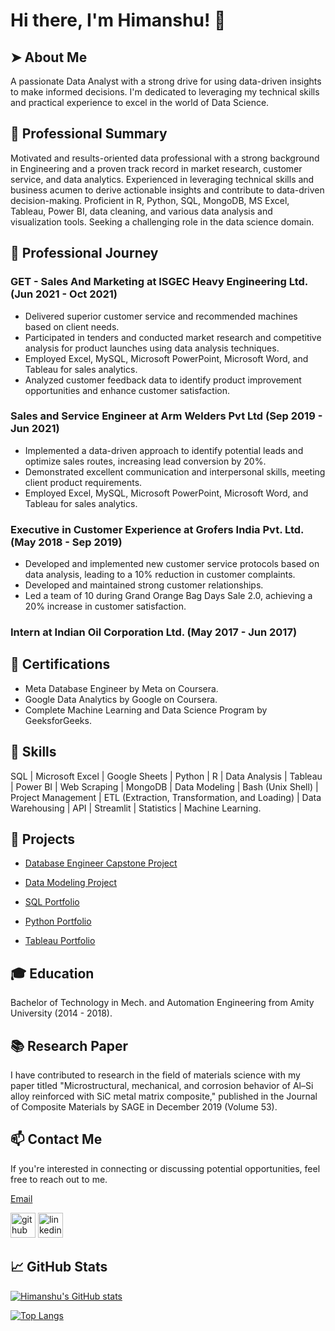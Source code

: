 # Hi there, I'm Himanshu! 🙏

## ➤ About Me

A passionate Data Analyst with a strong drive for using data-driven insights to make informed decisions. I'm dedicated to leveraging my technical skills and practical experience to excel in the world of Data Science.

## 🌟 Professional Summary

Motivated and results-oriented data professional with a strong background in Engineering and a proven track record in market research, customer service, and data analytics. Experienced in leveraging technical skills and business acumen to derive actionable insights and contribute to data-driven decision-making. Proficient in R, Python, SQL, MongoDB, MS Excel, Tableau, Power BI, data cleaning, and various data analysis and visualization tools. Seeking a challenging role in the data science domain.

## 💼 Professional Journey

### GET - Sales And Marketing at ISGEC Heavy Engineering Ltd. (Jun 2021 - Oct 2021)

- Delivered superior customer service and recommended machines based on client needs.
- Participated in tenders and conducted market research and competitive analysis for product launches using data analysis techniques.
- Employed Excel, MySQL, Microsoft PowerPoint, Microsoft Word, and Tableau for sales analytics.
- Analyzed customer feedback data to identify product improvement opportunities and enhance customer satisfaction. 

### Sales and Service Engineer at Arm Welders Pvt Ltd (Sep 2019 - Jun 2021)

- Implemented a data-driven approach to identify potential leads and optimize sales routes, increasing lead conversion by 20%.
- Demonstrated excellent communication and interpersonal skills, meeting client product requirements.
- Employed Excel, MySQL, Microsoft PowerPoint, Microsoft Word, and Tableau for sales analytics.

### Executive in Customer Experience at Grofers India Pvt. Ltd. (May 2018 - Sep 2019)

- Developed and implemented new customer service protocols based on data analysis, leading to a 10% reduction in customer complaints.
- Developed and maintained strong customer relationships.
- Led a team of 10 during Grand Orange Bag Days Sale 2.0, achieving a 20% increase in customer satisfaction.

### Intern at Indian Oil Corporation Ltd. (May 2017 - Jun 2017)

## 📜 Certifications

- Meta Database Engineer by Meta on Coursera.
- Google Data Analytics by Google on Coursera.
- Complete Machine Learning and Data Science Program by GeeksforGeeks.

## 🚀 Skills

SQL | Microsoft Excel | Google Sheets | Python | R | Data Analysis | Tableau | Power BI | Web Scraping | MongoDB | Data Modeling | Bash (Unix Shell) | Project Management | ETL (Extraction, Transformation, and Loading) | Data Warehousing | API | Streamlit | Statistics | Machine Learning.

## 📁 Projects

- [Database Engineer Capstone Project](https://github.com/himanshu1295/db-capstone-project)

- [Data Modeling Project](https://github.com/himanshu1295/Data_Modeling_Project)

- [SQL Portfolio](https://github.com/himanshu1295/SQL_Portfolio)

- [Python Portfolio](https://github.com/himanshu1295/Python_Portfolio)

- [Tableau Portfolio](https://public.tableau.com/app/profile/himanshu.vashisth)

## 🎓 Education

Bachelor of Technology in Mech. and Automation Engineering from Amity University (2014 - 2018).

## 📚 Research Paper

I have contributed to research in the field of materials science with my paper titled "Microstructural, mechanical, and corrosion behavior of Al–Si alloy reinforced with SiC metal matrix composite," published in the Journal of Composite Materials by SAGE in December 2019 (Volume 53).

## 📫 Contact Me

If you're interested in connecting or discussing potential opportunities, feel free to reach out to me.

[Email](mailto:4488himanshu@gmail.com)

[<img src='https://cdn.jsdelivr.net/npm/simple-icons@3.0.1/icons/github.svg' alt='github' height='40'>](https://github.com/himanshu1295) [<img src='https://cdn.jsdelivr.net/npm/simple-icons@3.0.1/icons/linkedin.svg' alt='linkedin' height='40'>](https://www.linkedin.com/in/vashisth12/)

## 📈 GitHub Stats

[![Himanshu's GitHub stats](https://github-readme-stats.vercel.app/api?username=himanshu1295)](https://github.com/himanshu1295/github-readme-stats)

[![Top Langs](https://github-readme-stats.vercel.app/api/top-langs/?username=himanshu1295&layout=compact)](https://github.com/himanshu1295)



<!--
**himanshu1295/himanshu1295** is a ✨ _special_ ✨ repository because its `README.md` (this file) appears on your GitHub profile.

Here are some ideas to get you started:

- 🔭 I’m currently working on ...
- 🌱 I’m currently learning ...
- 👯 I’m looking to collaborate on ...
- 🤔 I’m looking for help with ...
- 💬 Ask me about ...
- 📫 How to reach me: ...
- 😄 Pronouns: ...
- ⚡ Fun fact: ...
-->
